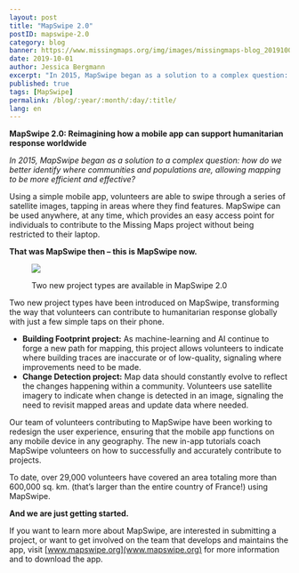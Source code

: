 ```yaml
---
layout: post
title: "MapSwipe 2.0"
postID: mapswipe-2.0
category: blog
banner: https://www.missingmaps.org/img/images/missingmaps-blog_20191001_mapswipe-grid.png
date: 2019-10-01
author: Jessica Bergmann
excerpt: "In 2015, MapSwipe began as a solution to a complex question: how do we better identify where communities and populations are, allowing mapping to be more efficient and effective? Using a simple mobile app, volunteers are able to swipe through a series of satellite images, tapping in areas where they find features. MapSwipe can be used anywhere, at any time, which provides an easy access point for individuals to contribute to the Missing Maps project without being restricted to their laptop. That was MapSwipe then – this is MapSwipe now."
published: true
tags: [MapSwipe]
permalink: /blog/:year/:month/:day/:title/
lang: en
---
```


**MapSwipe 2.0: Reimagining how a mobile app can support humanitarian response worldwide**

*In 2015, MapSwipe began as a solution to a complex question: how do we better identify where communities and populations are, allowing mapping to be more efficient and effective?*

Using a simple mobile app, volunteers are able to swipe through a series of satellite images, tapping in areas where they find features. MapSwipe can be used anywhere, at any time, which provides an easy access point for individuals to contribute to the Missing Maps project without being restricted to their laptop.

**That was MapSwipe then – this is MapSwipe now.**

<figure>
<img src="https://www.missingmaps.org/img/images/missingmaps-blog_20191001_screenshot-new-project-types.png">
<p class="caption">Two new project types are available in MapSwipe 2.0</p>
</figure>

Two new project types have been introduced on MapSwipe, transforming the way that volunteers can contribute to humanitarian response globally with just a few simple taps on their phone.

- **Building Footprint project:** As machine-learning and AI continue to forge a new path for mapping, this project allows volunteers to indicate where building traces are inaccurate or of low-quality, signaling where improvements need to be made.
- **Change Detection project:** Map data should constantly evolve to reflect the changes happening within a community. Volunteers use satellite imagery to indicate when change is detected in an image, signaling the need to revisit mapped areas and update data where needed. 

Our team of volunteers contributing to MapSwipe have been working to redesign the user experience, ensuring that the mobile app functions on any mobile device in any geography. The new in-app tutorials coach MapSwipe volunteers on how to successfully and accurately contribute to projects.

To date, over 29,000 volunteers have covered an area totaling more than 600,000 sq. km. (that’s larger than the entire country of France!) using MapSwipe. 

**And we are just getting started.**

If you want to learn more about MapSwipe, are interested in submitting a project, or want to get involved on the team that develops and maintains the app, visit [www.mapswipe.org](www.mapswipe.org) for more information and to download the app.

